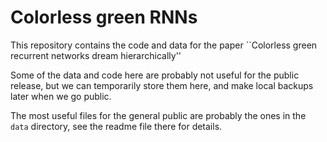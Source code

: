 # Colorless green RNNs

This repository contains the code and data for the paper ``Colorless green recurrent networks dream hierarchically''

Some of the data and code here are probably not useful for the public release, but we can temporarily store them here, and make local backups later when we go public.

The most useful files for the general public are probably the ones in the `data` directory, see the readme file there for details.

